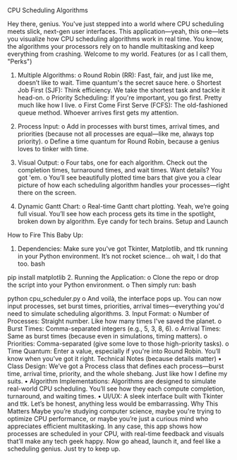 CPU Scheduling Algorithms 

Hey there, genius. You've just stepped into a world where CPU scheduling meets slick, next-gen user interfaces. This application—yeah, this one—lets you visualize how CPU scheduling algorithms work in real time. You know, the algorithms your processors rely on to handle multitasking and keep everything from crashing. Welcome to my world.
Features (or as I call them, "Perks")

1.	Multiple Algorithms:
o	Round Robin (RR): Fast, fair, and just like me, doesn’t like to wait. Time quantum's the secret sauce here.
o	Shortest Job First (SJF): Think efficiency. We take the shortest task and tackle it head-on.
o	Priority Scheduling: If you're important, you go first. Pretty much like how I live.
o	First Come First Serve (FCFS): The old-fashioned queue method. Whoever arrives first gets my attention.

3.	Process Input:
o	Add in processes with burst times, arrival times, and priorities (because not all processes are equal—like me, always top priority).
o	Define a time quantum for Round Robin, because a genius loves to tinker with time.

5.	Visual Output:
o	Four tabs, one for each algorithm. Check out the completion times, turnaround times, and wait times. Want details? You got 'em.
o	You’ll see beautifully plotted time bars that give you a clear picture of how each scheduling algorithm handles your processes—right there on the screen.

7.	Dynamic Gantt Chart:
o	Real-time Gantt chart plotting. Yeah, we’re going full visual. You’ll see how each process gets its time in the spotlight, broken down by algorithm. Eye candy for tech brains.
Setup and Launch

How to Fire This Baby Up:
1.	Dependencies: Make sure you've got Tkinter, Matplotlib, and ttk running in your Python environment. It’s not rocket science... oh wait, I do that too.
bash

pip install matplotlib
2.	Running the Application:
o	Clone the repo or drop the script into your Python environment.
o	Then simply run:
bash

python cpu_scheduler.py
o	And voilà, the interface pops up. You can now input processes, set burst times, priorities, arrival times—everything you'd need to simulate scheduling algorithms.
3.	Input Format:
o	Number of Processes: Straight number. Like how many times I've saved the planet.
o	Burst Times: Comma-separated integers (e.g., 5, 3, 8, 6).
o	Arrival Times: Same as burst times (because even in simulations, timing matters).
o	Priorities: Comma-separated (give some love to those high-priority tasks).
o	Time Quantum: Enter a value, especially if you're into Round Robin. You’ll know when you’ve got it right.
Technical Notes (because details matter)
•	Class Design: We’ve got a Process class that defines each process—burst time, arrival time, priority, and the whole shebang. Just like how I define my suits.
•	Algorithm Implementations: Algorithms are designed to simulate real-world CPU scheduling. You’ll see how they each compute completion, turnaround, and waiting times.
•	UI/UX: A sleek interface built with Tkinter and ttk. Let’s be honest, anything less would be embarrassing.
Why This Matters
Maybe you’re studying computer science, maybe you're trying to optimize CPU performance, or maybe you’re just a curious mind who appreciates efficient multitasking. In any case, this app shows how processes are scheduled in your CPU, with real-time feedback and visuals that’ll make any tech geek happy.
Now go ahead, launch it, and feel like a scheduling genius. Just try to keep up.

